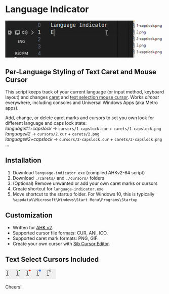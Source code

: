# Language Indicator

<img src="img/how-it-work.gif" width="507" />

## Per-Language Styling of Text Caret and Mouse Cursor

This script keeps track of your current language (or input method, keyboard layout) and changes [caret](https://en.wikipedia.org/wiki/Caret_navigation) and [text selection mouse cursor](<https://en.wikipedia.org/wiki/Cursor_(user_interface)#I-beam_pointer>). Works _almost_ everywhere, including consoles and Universal Windows Apps (aka Metro apps).

Add, change, or delete caret marks and cursors to set you own look for different language and caps lock state:  
_language#1+capslock_ → `cursors/1-capslock.cur` + `carets/1-capslock.png`  
_language#2_ → `cursors/2.cur` + `carets/2.png`  
_language#2+capslock_ → `cursors/2-capslock.cur` + `carets/2-capslock.png`  
...

## Installation

1. Download `language-indicator.exe` (compiled AHKv2-64 script)
2. Download `./carets/` and `./cursors/` folders
3. (Optional) Remove unwanted or add your own caret marks or cursors
4. Create shortcut for `language-indicator.exe`
5. Move shortcut to the startup folder. For Windows 10, this is typically `%appdata%\Microsoft\Windows\Start Menu\Programs\Startup`

## Customization

-   Written for [AHK v2](https://www.autohotkey.com/docs/v2/).
-   Supported cursor file formats: CUR, ANI, ICO.
-   Supported caret mark formats: PNG, GIF.
-   Create your own cursor with [Sib Cursor Editor](http://www.sibcode.com/cursor-editor/).

## Text Select Cursors Included

<img align="left" src="img/ibeam-default.jpg" alt="default i-beam cursor" />
<img align="left" src="img/ibeam-dot-green.jpg" alt="i-beam cursor with dot" />
<img align="left" src="img/ibeam-circle-red.jpg" alt="i-beam cursor with circle" />
<img align="left" src="img/ibeam-arrow-up-blue.jpg" alt="i-beam cursor with arrow up" />
<img src="img/ibeam-g.jpg" alt="i-beam cursor with letter g" />

Cheers!
